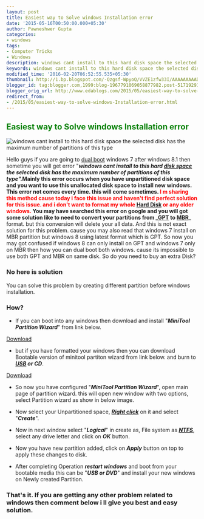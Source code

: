 ```yaml
---
layout: post
title: Easiest way to Solve windows Installation error
date: '2015-05-16T00:50:00.000+05:30'
author: Pawneshwer Gupta
categories:
- windows
tags:
- Computer Tricks
- Windows
description: windows cant install to this hard disk space the selected disk has the maximum number of partitions of this type windows installation error solution
keywords: windows cant install to this hard disk space the selected disk has the maximum number of partitions of this type windows installation error solution
modified_time: '2016-02-20T06:52:55.535+05:30'
thumbnail: http://1.bp.blogspot.com/-Qzgsf-WpyoQ/VVZE1zfw33I/AAAAAAAAADM/W3iMF8y8azE/s72-c/3-526x372.png
blogger_id: tag:blogger.com,1999:blog-1967791069058877982.post-5171929102246965935
blogger_orig_url: http://www.edablogs.com/2015/05/easiest-way-to-solve-windows-Installation-error.html
redirect_from:
- /2015/05/easiest-way-to-solve-windows-Installation-error.html
---
```


## <span style="color: green;">Easiest way to Solve windows Installation error</span>

![windows cant install to this hard disk space the selected disk has the maximum number of partitions of this type](http://1.bp.blogspot.com/-Qzgsf-WpyoQ/VVZE1zfw33I/AAAAAAAAADM/W3iMF8y8azE/s320/3-526x372.png "windows cant install to this hard disk space the selected disk has the maximum number of partitions of this type")

Hello guys if you are going to [dual boot](http://en.wikipedia.org/wiki/Multi_boot "Multi boot") windows 7 after windows 8.1 then sometime you will get error "**_windows cant install to this hard [disk space](http://en.wikipedia.org/wiki/Disk_space "Disk space") the selected disk has the maximum number of partitions of this type"._**Mainly this error occurs when you have unpartitioned disk space and you want to use this unallocated disk space to install new windows. This error not comes every time. this will come sometimes. <span style="color: red;">I m sharing this method cause today i face this issue and haven't find perfect solution for this issue. and i don't want to format my whole</span> [Hard Disk](http://en.wikipedia.org/wiki/Hard_disk_drive "Hard disk drive") <span style="color: red;">or any older windows.</span> You may have searched this error on google and you will got some solution like to need to convert your partitions from _**[GPT](http://en.wikipedia.org/wiki/GUID_Partition_Table "GUID Partition Table") to [MBR](http://en.wikipedia.org/wiki/Master_boot_record "Master boot record")**_ format. but this conversion will delete your all data. And this is not exact solution for this problem. cause you may also read that windows 7 install on MBR partition but windows 8 using latest format which is GPT. So now you may got confused if windows 8 can only install on GPT and windows 7 only on MBR then how you can dual boot both windows. cause its impossible to use both GPT and MBR on same disk. So do you need to buy an extra Disk?  

### No here is solution

You can solve this problem by creating different partition before windows installation.  

### How?

*   If you can boot into any windows then download and install "_**MiniTool Partition Wizard**_" from link below.

[Download](http://www.minitool.com/partition-manager/partition-wizard-home.html)

*   but if you have formatted your windows then you can download Bootable version of minitool partiton wizard from link below. and burn to _**[USB](http://en.wikipedia.org/wiki/Universal_Serial_Bus "Universal Serial Bus") or CD**_.

[Download](http://www.minitool.com/partition-manager/partition-wizard-bootable.html)

*   So now you have configured "_**MiniTool Partition Wizard**_", open main page of partition wizard. this will open new window with two options, select Partition wizard as show in below image.

[](http://4.bp.blogspot.com/-0OIRn2vb884/VVZE3DZ2FCI/AAAAAAAAADU/Um3HhieJ1SU/s1600/1.png)

*   Now select your Unpartitioned space, **_[Right click](http://en.wikipedia.org/wiki/Context_menu "Context menu")_** on it and select "_**Create**_".

[](http://4.bp.blogspot.com/-hI94WJq59_M/VVZE4VPHy2I/AAAAAAAAADk/YSBqAQDllvM/s1600/2.png)

*   Now in next window select "_**Logical**_" in create as, File system as _**[NTFS](http://en.wikipedia.org/wiki/NTFS "NTFS")**_, select any drive letter and click on _**OK**_ button.

*   Now you have new partition added, click on _**Apply**_ button on top to apply these changes to disk.

[](http://1.bp.blogspot.com/-vKIb6MQdVD0/VVZE5IJWcyI/AAAAAAAAADo/oCxCXM214b4/s1600/4.png)

*   After completing Operation **_restart windows_** and boot from your bootable media this can be "_**USB or DVD**_" and install your new windows on Newly created Partition.

### That's it. If you are getting any other problem related to windows then comment below i ll give you best and easy solution.